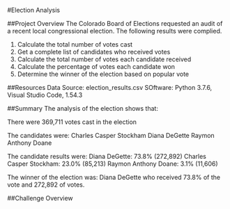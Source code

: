 #Election Analysis

##Project Overview
The Colorado Board of Elections requested an audit of a recent local congressional election. The following results were complied.

1. Calculate the total number of votes cast
2. Get a complete list of candidates who received votes
3. Calculate the total number of votes each candidate received
4. Calculate the percentage of votes each candidate won
5. Determine the winner of the election based on popular vote

##Resources
Data Source: election_results.csv
SOftware: Python 3.7.6, Visual Studio Code, 1.54.3

##Summary
The analysis of the election shows that:

There were 369,711 votes cast in the election

The candidates were:
	Charles Casper Stockham
	Diana DeGette
	Raymon Anthony Doane

The candidate results were:
	Diana DeGette: 73.8% (272,892)
	Charles Casper Stockham: 23.0% (85,213)
	Raymon Anthony Doane: 3.1% (11,606)

The winner of the election was:
	Diana DeGette who received 73.8% of the vote and  272,892 of votes.

##Challenge Overview


